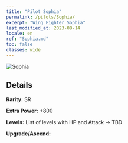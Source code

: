 ```yaml
---
title: "Pilot Sophia"
permalink: /pilots/Sophia/
excerpt: "Wing Fighter Sophia"
last_modified_at: 2023-08-14
locale: en
ref: "Sophia.md"
toc: false
classes: wide
---
```



 ![Sophia](/images/pilots/aviator_piece_5004.png)

## Details

 **Rarity:** SR 

 **Extra Power:** +800 

 **Levels:**  List of levels with HP and Attack -> TBD

 **Upgrade/Ascend:**  


